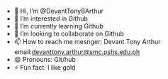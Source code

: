 - 👋 Hi, I’m @DevantTonyBArthur
- 👀 I’m interested in Github
- 🌱 I’m currently learning Github
- 💞️ I’m looking to collaborate on Github
- 📫 How to reach me mesnger: Devant Tony Arthur email:devanttony.arthur@smc.pshs.edu.ph
- 😄 Pronouns: Git/hub
- ⚡ Fun fact: I like gold

<!---
DevantTonyBArthur/DevantTonyBArthur is a ✨ special ✨ repository because its `README.md` (this file) appears on your GitHub profile.
You can click the Preview link to take a look at your changes.
--->
